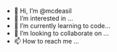 - 👋 Hi, I’m @mcdeasil
- 👀 I’m interested in ...
- 🌱 I’m currently learning to code...
- 💞️ I’m looking to collaborate on ...
- 📫 How to reach me ...

<!---
mcdeasil/mcdeasil is a ✨ special ✨ repository because its `README.md` (this file) appears on your GitHub profile.
You can click the Preview link to take a look at your changes.
--->
